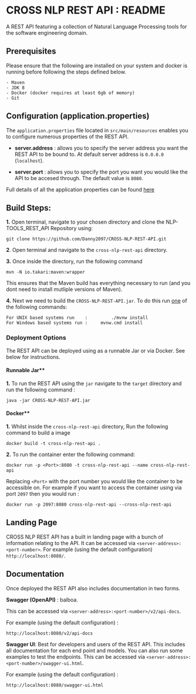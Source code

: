 # CROSS NLP REST API : README  #
A REST API featuring a collection of Natural Language Processing tools for the software engineering domain.



## Prerequisites ##

Please ensure that the following are installed on your system and docker is running before following the steps defined below.

	- Maven
	- JDK 8
	- Docker (docker requires at least 6gb of memory) 
	- Git



## Configuration (application.properties) ##

The `application.properties` file located in `src/main/resources` enables you to configure numerous properties of the REST API. 

- **server.address** : allows you to specify the server address you want the REST API to be bound to. At default server address is `0.0.0.0` (`localhost`).

- **server.port** : allows you to specify the port you want you would like the API to be accesed through. The default value is `8080`.

Full details of all the application properties can be found <a href="https://docs.spring.io/spring-boot/docs/current/reference/html/appendix-application-properties.html" target="_blank">here</a>



## Build Steps: ##

**1.** Open terminal, navigate to your chosen directory and clone the NLP-TOOLS_REST_API Repository using:

	git clone https://github.com/Danny2097/CROSS-NLP-REST-API.git

**2**. Open terminal and navigate to the `cross-nlp-rest-api` directory. 

**3.** Once inside the directory, run the following command 

	mvn -N io.takari:maven:wrapper

This ensures that the Maven build has everything necessary to run (and you dont need to install mutliple versions of Maven).

**4.** Next we need to build the `CROSS-NLP-REST-API.jar`. To do this run <u>one</u> of the following commands:

	For UNIX based systems run    :      	./mvnw install
	For Windows based systems run : 	mvnw.cmd install



### Deployment Options ###

The REST API can be deployed using as a runnable Jar or via Docker. See below for instructions. 



#### Runnable Jar** 

**1.** To run the REST API using the `jar` navigate to the `target` directory and run the following command :

```
java -jar CROSS-NLP-REST-API.jar
```



#### Docker** 

**1.** Whilst inside the `cross-nlp-rest-api` directory, Run the following command to build a image 

	docker build -t cross-nlp-rest-api .

**2.** To run the container enter the following command: 

	docker run -p <Port>:8080 -t cross-nlp-rest-api --name cross-nlp-rest-api

Replacing  `<Port>` with the port number you would like the container to be accessible on. For example if you want to access the container using via port `2097` then you would run :

	docker run -p 2097:8080 cross-nlp-rest-api --cross-nlp-rest-api



## Landing Page ##

CROSS NLP REST API has a built in landing page with a bunch of information relating to the API. It can be accessed via `<server-address>:<port-number>`. For example (using the default configuration) `http://localhost:8080/`.



## Documentation ##

Once deployed the REST API also includes documentation in two forms. 

**Swagger (OpenAPI)** : balboa.

This can be accessed via `<server-address>:<port-number>/v2/api-docs`. 

For example (using the default configuration) :

```
http://localhost:8080/v2/api-docs
```



**Swagger UI**: Best for developers and users of the REST API. This includes all documentation for each end point and models. You can also run some examples to test the endpoints. This can be accessed via `<server-address>:<port-number>/swagger-ui.html`. 

For example (using the default configuration) :

	http://localhost:8080/swagger-ui.html


